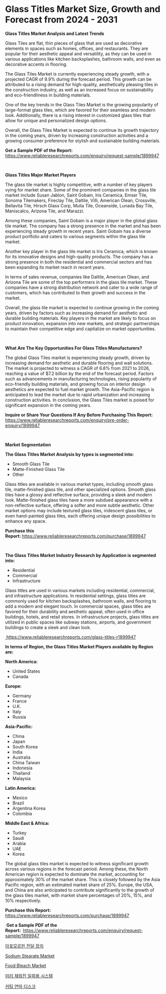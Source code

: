 <p><h1>Glass Titles Market Size, Growth and Forecast from 2024 - 2031</h1></p><p><strong>Glass Titles Market Analysis and Latest Trends</strong></p>
<p><p>Glass Tiles are flat, thin pieces of glass that are used as decorative elements in spaces such as homes, offices, and restaurants. They are popular for their aesthetic appeal and versatility, as they can be used in various applications like kitchen backsplashes, bathroom walls, and even as decorative accents in flooring.</p><p>The Glass Tiles Market is currently experiencing steady growth, with a projected CAGR of 9.9% during the forecast period. This growth can be attributed to a rising demand for high-quality, aesthetically pleasing tiles in the construction industry, as well as an increased focus on sustainability and eco-friendliness in building materials.</p><p>One of the key trends in the Glass Tiles Market is the growing popularity of large-format glass tiles, which are favored for their seamless and modern look. Additionally, there is a rising interest in customized glass tiles that allow for unique and personalized design options.</p><p>Overall, the Glass Tiles Market is expected to continue its growth trajectory in the coming years, driven by increasing construction activities and a growing consumer preference for stylish and sustainable building materials.</p></p>
<p><strong>Get a Sample PDF of the Report:&nbsp;</strong> <a href="https://www.reliableresearchreports.com/enquiry/request-sample/1899947">https://www.reliableresearchreports.com/enquiry/request-sample/1899947</a></p>
<p>&nbsp;</p>
<p><strong>Glass Titles Major Market Players</strong></p>
<p><p>The glass tile market is highly competitive, with a number of key players vying for market share. Some of the prominent companies in the glass tile market include Susan Jablon, Saint Gobain, Iris Ceramica, Emser Tile, Sonoma Tilemakers, Fireclay Tile, Daltile, Villi, American Olean, Crossville, Bellavita Tile, Hirsch Glass Corp, Mulia Tile, Oceanside, Lunada Bay Tile, Maniscalco, Arizona Tile, and Marazzi.</p><p>Among these companies, Saint Gobain is a major player in the global glass tile market. The company has a strong presence in the market and has been experiencing steady growth in recent years. Saint Gobain has a diverse product portfolio and caters to various segments within the glass tile market.</p><p>Another key player in the glass tile market is Iris Ceramica, which is known for its innovative designs and high-quality products. The company has a strong presence in both the residential and commercial sectors and has been expanding its market reach in recent years.</p><p>In terms of sales revenue, companies like Daltile, American Olean, and Arizona Tile are some of the top performers in the glass tile market. These companies have a strong distribution network and cater to a wide range of customers, which has contributed to their growth and success in the market.</p><p>Overall, the glass tile market is expected to continue growing in the coming years, driven by factors such as increasing demand for aesthetic and durable building materials. Key players in the market are likely to focus on product innovation, expansion into new markets, and strategic partnerships to maintain their competitive edge and capitalize on market opportunities.</p></p>
<p>&nbsp;</p>
<p><strong>What Are The Key Opportunities For Glass Titles Manufacturers?</strong></p>
<p><p>The global Glass Tiles market is experiencing steady growth, driven by increasing demand for aesthetic and durable flooring and wall solutions. The market is projected to witness a CAGR of 6.8% from 2021 to 2026, reaching a value of $7.2 billion by the end of the forecast period. Factors such as advancements in manufacturing technologies, rising popularity of eco-friendly building materials, and growing focus on interior design aesthetics are expected to fuel market growth. The Asia-Pacific region is anticipated to lead the market due to rapid urbanization and increasing construction activities. In conclusion, the Glass Tiles market is poised for significant expansion in the coming years.</p></p>
<p><strong>Inquire or Share Your Questions If Any Before Purchasing This Report:</strong> <a href="https://www.reliableresearchreports.com/enquiry/pre-order-enquiry/1899947">https://www.reliableresearchreports.com/enquiry/pre-order-enquiry/1899947</a></p>
<p>&nbsp;</p>
<p><strong>Market Segmentation</strong></p>
<p><strong>The Glass Titles Market Analysis by types is segmented into:</strong></p>
<p><ul><li>Smooth Glass Tile</li><li>Matte-Finished Glass Tile</li><li>Other</li></ul></p>
<p><p>Glass titles are available in various market types, including smooth glass tile, matte-finished glass tile, and other specialized options. Smooth glass tiles have a glossy and reflective surface, providing a sleek and modern look. Matte-finished glass tiles have a more subdued appearance with a non-reflective surface, offering a softer and more subtle aesthetic. Other market options may include textured glass tiles, iridescent glass tiles, or even hand-painted glass tiles, each offering unique design possibilities to enhance any space.</p></p>
<p><strong>Purchase this Report:&nbsp;</strong><a href="https://www.reliableresearchreports.com/purchase/1899947">https://www.reliableresearchreports.com/purchase/1899947</a></p>
<p>&nbsp;</p>
<p><strong>The Glass Titles Market Industry Research by Application is segmented into:</strong></p>
<p><ul><li>Residential</li><li>Commercial</li><li>Infrastructure</li></ul></p>
<p><p>Glass titles are used in various markets including residential, commercial, and infrastructure applications. In residential settings, glass titles are commonly used for kitchen backsplashes, bathroom walls, and flooring to add a modern and elegant touch. In commercial spaces, glass titles are favored for their durability and aesthetic appeal, often used in office buildings, hotels, and retail stores. In infrastructure projects, glass titles are utilized in public spaces like subway stations, airports, and government buildings to create a sleek and clean look.</p></p>
<p><a href="https://www.reliableresearchreports.com/glass-titles-r1899947">&nbsp;https://www.reliableresearchreports.com/glass-titles-r1899947</a></p>
<p><strong>In terms of Region, the Glass Titles Market Players available by Region are:</strong></p>
<p>
    <p> <strong> North America: </strong>
        <ul>
            <li>United States</li>
            <li>Canada</li>
        </ul>
        </p> 
    <p> <strong> Europe: </strong>
        <ul>
            <li>Germany</li>
            <li>France</li>
            <li>U.K.</li>
            <li>Italy</li>
            <li>Russia</li>
        </ul>
        </p> 
    <p> <strong> Asia-Pacific: </strong>
        <ul>
            <li>China</li>
            <li>Japan</li>
            <li>South Korea</li>
            <li>India</li>
            <li>Australia</li>
            <li>China Taiwan</li>
            <li>Indonesia</li>
            <li>Thailand</li>
            <li>Malaysia</li>
        </ul>
        </p> 
    <p> <strong> Latin America: </strong>
        <ul>
            <li>Mexico</li>
            <li>Brazil</li>
            <li>Argentina Korea</li>
            <li>Colombia</li>
        </ul>
        </p> 
    <p> <strong> Middle East & Africa: </strong>
        <ul>
            <li>Turkey</li>
            <li>Saudi</li>
            <li>Arabia</li>
            <li>UAE</li>
            <li>Korea</li>
        </ul>
    </p>
    </p>
<p><p>The global glass tiles market is expected to witness significant growth across various regions in the forecast period. Among these, the North American region is expected to dominate the market, accounting for approximately 30% of the market share. This is closely followed by the Asia Pacific region, with an estimated market share of 25%. Europe, the USA, and China are also anticipated to contribute significantly to the growth of the glass tiles market, with market share percentages of 20%, 15%, and 10% respectively.</p></p>
<p><strong>Purchase this Report: </strong><a href="https://www.reliableresearchreports.com/purchase/1899947">https://www.reliableresearchreports.com/purchase/1899947</a></p>
<p>&nbsp;<strong>Get a Sample PDF of the Report:&nbsp;&nbsp;</strong><a href="https://www.reliableresearchreports.com/enquiry/request-sample/1899947">https://www.reliableresearchreports.com/enquiry/request-sample/1899947</a></p>
<p><strong></strong></p>
<p><p><a href="https://medium.com/@danykakilback/%EA%B8%80%EB%A1%9C%EB%B2%8C-%EC%95%84%ED%8F%AC%EB%AA%A8%EB%A5%B4%ED%95%80-%EC%A0%84%EB%8B%AC%EC%9E%A5%EC%B9%98-%EC%8B%9C%EC%9E%A5%EC%9D%98-%ED%8F%AC%EA%B4%84%EC%A0%81-%EB%B6%84%EC%84%9D-%EC%84%B1%EC%9E%A5-%EB%8F%99%ED%96%A5-%EB%B0%8F-%EC%8B%9C%EC%9E%A5-%EC%98%88%EC%B8%A1-2024-2031-871f76395a46">아포모르핀 전달 장치</a></p><p><a href="https://github.com/kosella/Market-Research-Report-List-3/blob/main/sodium-stearate-market.md">Sodium Stearate Market</a></p><p><a href="https://github.com/nathandecarvalho/Market-Research-Report-List-3/blob/main/food-bleach-market.md">Food Bleach Market</a></p><p><a href="https://medium.com/@danykakilback/%EC%82%AC%EC%A0%84-%EC%B1%84%EC%9B%8C%EC%A7%84-%EC%9D%BC%ED%9A%8C%EC%9A%A9-%EC%8B%9C%EC%8A%A4%ED%85%9C-%EC%8B%9C%EC%9E%A5-%EA%B7%9C%EB%AA%A8-%EC%A0%90%EC%9C%A0%EC%9C%A8-%EB%B0%8F-%ED%8A%B8%EB%A0%8C%EB%93%9C-%EB%B6%84%EC%84%9D-%EB%B3%B4%EA%B3%A0%EC%84%9C-%EC%A0%9C%ED%92%88%EB%B3%84-%EC%8B%AC%ED%94%8C-%EC%B1%94%EB%B2%84-%EB%93%80%EC%96%BC-%EC%B1%94%EB%B2%84-%EB%B0%8F-%EC%84%B8%EA%B7%B8%EB%A8%BC%ED%8A%B8-%EC%98%88%EC%B8%A1-2024-%EB%85%84-2031-%EB%85%84-b4eab4245b28">미리 채워진 일회용 시스템</a></p><p><a href="https://github.com/Madalyell456456/Market-Research-Report-List-2/blob/main/8779563140135.md">커팅 연마 디스크</a></p></p>